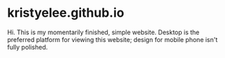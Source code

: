 # kristyelee.github.io
Hi. This is my momentarily finished, simple website. Desktop is the preferred platform for viewing this website; design for mobile phone isn't fully polished.
